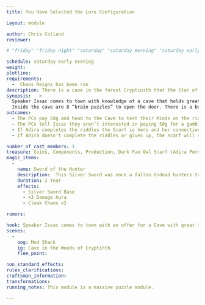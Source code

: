 ```yaml
---
title: You Have Selected the Lore Configuration

Layout: module

author: Chris Colland 
reviewer: 

# "friday" "friday night" "saturday" "saturday morning" "saturday early afternoon" "saturday early evening" "saturday night" "reaction" "tavern setup" "townsfolk" "randoms"

schedule: saturday early evening
weight: 
plotline: 
requirements: 
  -  Chaos Reigns has been ran
description: There is a cave in the forest Cryptinith that the Star of Nekron has found and will sell its location for 50g. Inside the cave is rumored to be great treasure locked behind a door that only the sharpest minds can open.
synopsis:   > 
  Speaker Issac comes to town with knowledge of a cave that holds great treasure inside such as Magic Items and other loot behind the door if they can crack the code. The Speaker is willing to sell the location to the cave for 50 gold but warns the PCs that only the sharpest minds will be able to break the puzzles and riddles to gain access to all of the riches. There is rumor that someone with an a Kin to Fae knowledge or affinity would be good to have along for a “Labyrinthian Mind”. 
  Inside the cave are 8 “brain puzzles” to open the door. There is a box with the treasure the cave contains.  Hanging from something will be a black scarf with silver metal clasps and a silver owl with black eyes. The scarf calls out to Adira, this is the beginning of her personal plotline quest for a Transform to Dark Fae. She will have 6 riddles to complete, if she gets them then the Scarf will bind itself to her and “the Cold One” will reach out to her at a later time to continue her training.
outcomes: 
  - The PCs pay 50g and head to the Cave to test their Minds on the riddles and Puzzles for treasure
  - The PCs tell Issac they aren’t interested in paying 50g for a gamble on the Cave
  - If Adira completes the riddles the Scarf is hers and her connection to the Dark Fae entity known as “the Cold One” is complete.  
  - If Adira doesn’t complete the riddles or gives up, the scarf will vanish but she will be told she will be tested soon again...

number_of_cast_members: 1
treasure: Coins, Components, Production, Dark Fae Owl Scarf (Adira Personal Plot Item)
magic_items:
  - 
    name: Sword of the Hunter
    description:  This Silver Sword was once a fallen Undead hunters trusty blade, it seems to have fallen into the hands of the enemy as of late
    duration: 2 Year
    effects: 
      - Silver Sword Base
      - +3 Damage Aura
      - Cloak Chaos x2

rumors: 

hook: Speaker Issac comes to town with an offer for a Cave with great treasures if they are sharp enough of the mind to adventure into it.
scenes: 
  - 
    oog: Mod Shack
    ig: Cave in the Woods of Cryptinth
    flee_point: 

non_standard_effects: 
rules_clarifications: 
craftsman_information: 
transformations: 
running_notes: This module is a massive puzzle module. 

---
```






